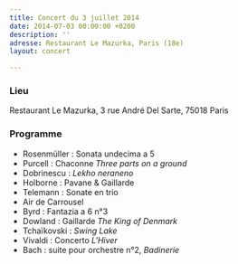 ```yaml
---
title: Concert du 3 juillet 2014
date: 2014-07-03 00:00:00 +0200
description: ''
adresse: Restaurant Le Mazurka, Paris (18e)
layout: concert

---
```

### Lieu

Restaurant Le Mazurka, 3 rue André Del Sarte, 75018 Paris

### Programme

* Rosenmüller : Sonata undecima a 5
* Purcell : Chaconne _Three parts on a ground_
* Dobrinescu : _Lekho neraneno_
* Holborne : Pavane & Gaillarde
* Telemann : Sonate en trio
* Air de Carrousel
* Byrd : Fantazia a 6 n°3
* Dowland : Gaillarde _The King of Denmark_
* Tchaïkovski : _Swing Lake_
* Vivaldi : Concerto _L'Hiver_
* Bach : suite pour orchestre n°2, _Badinerie_